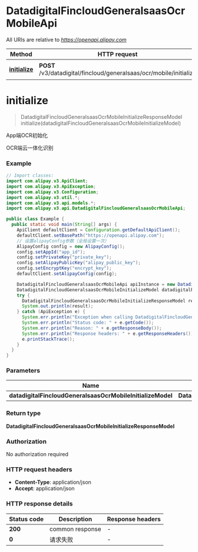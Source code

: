 # DatadigitalFincloudGeneralsaasOcrMobileApi

All URIs are relative to *https://openapi.alipay.com*

| Method | HTTP request | Description |
|------------- | ------------- | -------------|
| [**initialize**](DatadigitalFincloudGeneralsaasOcrMobileApi.md#initialize) | **POST** /v3/datadigital/fincloud/generalsaas/ocr/mobile/initialize | App端OCR初始化 |


<a name="initialize"></a>
# **initialize**
> DatadigitalFincloudGeneralsaasOcrMobileInitializeResponseModel initialize(datadigitalFincloudGeneralsaasOcrMobileInitializeModel)

App端OCR初始化

OCR端云一体化识别

### Example
```java
// Import classes:
import com.alipay.v3.ApiClient;
import com.alipay.v3.ApiException;
import com.alipay.v3.Configuration;
import com.alipay.v3.util.*;
import com.alipay.v3.api.models.*;
import com.alipay.v3.api.DatadigitalFincloudGeneralsaasOcrMobileApi;

public class Example {
  public static void main(String[] args) {
    ApiClient defaultClient = Configuration.getDefaultApiClient();
    defaultClient.setBasePath("https://openapi.alipay.com");
    // 设置alipayConfig参数（全局设置一次）
    AlipayConfig config = new AlipayConfig();
    config.setAppId("app_id");
    config.setPrivateKey("private_key");
    config.setAlipayPublicKey("alipay_public_key");
    config.setEncryptKey("encrypt_key");
    defaultClient.setAlipayConfig(config);

    DatadigitalFincloudGeneralsaasOcrMobileApi apiInstance = new DatadigitalFincloudGeneralsaasOcrMobileApi(defaultClient);
    DatadigitalFincloudGeneralsaasOcrMobileInitializeModel datadigitalFincloudGeneralsaasOcrMobileInitializeModel = new DatadigitalFincloudGeneralsaasOcrMobileInitializeModel(); // DatadigitalFincloudGeneralsaasOcrMobileInitializeModel | 
    try {
      DatadigitalFincloudGeneralsaasOcrMobileInitializeResponseModel result = apiInstance.initialize(datadigitalFincloudGeneralsaasOcrMobileInitializeModel);
      System.out.println(result);
    } catch (ApiException e) {
      System.err.println("Exception when calling DatadigitalFincloudGeneralsaasOcrMobileApi#initialize");
      System.err.println("Status code: " + e.getCode());
      System.err.println("Reason: " + e.getResponseBody());
      System.err.println("Response headers: " + e.getResponseHeaders());
      e.printStackTrace();
    }
  }
}
```

### Parameters

| Name | Type | Description  | Notes |
|------------- | ------------- | ------------- | -------------|
| **datadigitalFincloudGeneralsaasOcrMobileInitializeModel** | **DatadigitalFincloudGeneralsaasOcrMobileInitializeModel**|  | [optional] |

### Return type

**DatadigitalFincloudGeneralsaasOcrMobileInitializeResponseModel**

### Authorization

No authorization required

### HTTP request headers

 - **Content-Type**: application/json
 - **Accept**: application/json

### HTTP response details
| Status code | Description | Response headers |
|-------------|-------------|------------------|
| **200** | common response |  -  |
| **0** | 请求失败 |  -  |

